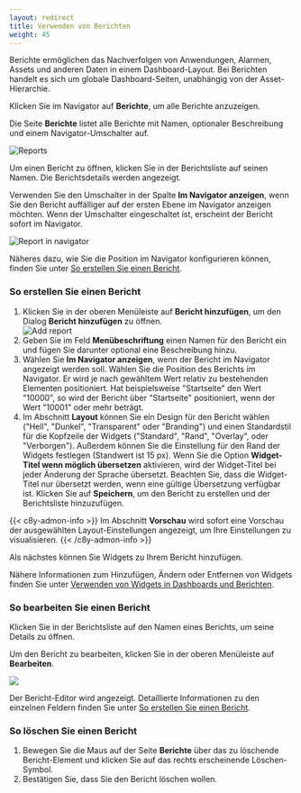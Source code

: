 ```yaml
---
layout: redirect
title: Verwenden von Berichten
weight: 45
---
```


<!-- -->

Berichte ermöglichen das Nachverfolgen von Anwendungen, Alarmen, Assets und anderen Daten in einem Dashboard-Layout. Bei Berichten handelt es sich um globale Dashboard-Seiten, unabhängig von der Asset-Hierarchie.

Klicken Sie im Navigator auf **Berichte**, um alle Berichte anzuzeigen.

Die Seite **Berichte** listet alle Berichte mit Namen, optionaler Beschreibung und einem Navigator-Umschalter auf.

![Reports](/images/benutzerhandbuch/cockpit/cockpit-reports-list.png)

Um einen Bericht zu öffnen, klicken Sie in der Berichtsliste auf seinen Namen. Die Berichtsdetails werden angezeigt.

Verwenden Sie den Umschalter in der Spalte **Im Navigator anzeigen**, wenn Sie den Bericht auffälliger auf der ersten Ebene im Navigator anzeigen möchten. Wenn der Umschalter eingeschaltet ist, erscheint der Bericht sofort im Navigator.

![Report in navigator](/images/benutzerhandbuch/cockpit/cockpit-reports-navigator.png)

Näheres dazu, wie Sie die Position im Navigator konfigurieren können, finden Sie unter [So erstellen Sie einen Bericht](#create-report).

<a name="create-report"></a>
### So erstellen Sie einen Bericht

1. Klicken Sie in der oberen Menüleiste auf **Bericht hinzufügen**, um den Dialog **Bericht hinzufügen** zu öffnen.
  <br>![Add report](/images/benutzerhandbuch/cockpit/cockpit-report-add.png)<br>
2. Geben Sie im Feld **Menübeschriftung** einen Namen für den Bericht ein und fügen Sie darunter optional eine Beschreibung hinzu.
3. Wählen Sie **Im Navigator anzeigen**, wenn der Bericht im Navigator angezeigt werden soll. Wählen Sie die Position des Berichts im Navigator. Er wird je nach gewähltem Wert relativ zu bestehenden Elementen positioniert. Hat beispielsweise "Startseite" den Wert "10000", so wird der Bericht über "Startseite" positioniert, wenn der Wert "10001" oder mehr beträgt.
4. Im Abschnitt **Layout** können Sie ein Design für den Bericht wählen ("Hell", "Dunkel", "Transparent" oder "Branding") und einen Standardstil für die Kopfzeile der Widgets ("Standard", "Rand", "Overlay", oder "Verborgen"). Außerdem können Sie die Einstellung für den Rand der Widgets festlegen (Standwert ist 15 px).
Wenn Sie die Option **Widget-Titel wenn möglich übersetzen** aktivieren, wird der Widget-Titel bei jeder Änderung der Sprache übersetzt. Beachten Sie, dass die Widget-Titel nur übersetzt werden, wenn eine gültige Übersetzung verfügbar ist.
Klicken Sie auf **Speichern**, um den Bericht zu erstellen und der Berichtsliste hinzuzufügen.

{{< c8y-admon-info >}}
Im Abschnitt **Vorschau** wird sofort eine Vorschau der ausgewählten Layout-Einstellungen angezeigt, um Ihre Einstellungen zu visualisieren.
{{< /c8y-admon-info >}}

Als nächstes können Sie Widgets zu Ihrem Bericht hinzufügen.

Nähere Informationen zum Hinzufügen, Ändern oder Entfernen von Widgets finden Sie unter [Verwenden von Widgets in Dashboards und Berichten](#using-widgets).

### So bearbeiten Sie einen Bericht

Klicken Sie in der Berichtsliste auf den Namen eines Berichts, um seine Details zu öffnen.

Um den Bericht zu bearbeiten, klicken Sie in der oberen Menüleiste auf **Bearbeiten**.

<img src="/images/benutzerhandbuch/cockpit/cockpit-report-edit.png" name="Edit report"/>

Der Bericht-Editor wird angezeigt. Detaillierte Informationen zu den einzelnen Feldern finden Sie unter [So erstellen Sie einen Bericht](#create-report).


### So löschen Sie einen Bericht

1. Bewegen Sie die Maus auf der Seite **Berichte** über das zu löschende Bericht-Element und klicken Sie auf das rechts erscheinende Löschen-Symbol.
2. Bestätigen Sie, dass Sie den Bericht löschen wollen.